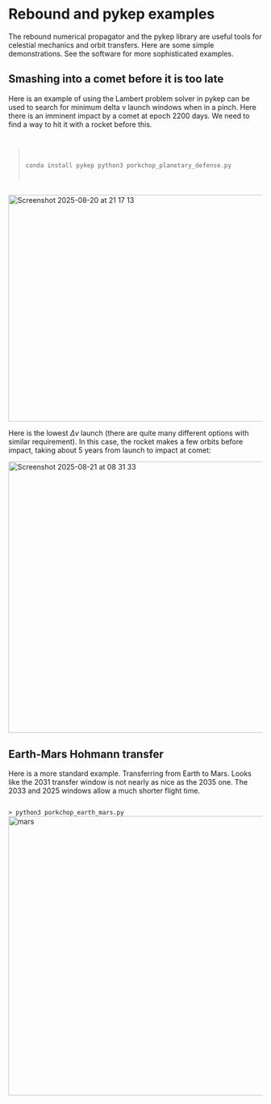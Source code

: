 # Rebound and pykep examples

The rebound numerical propagator and the pykep library are useful tools for celestial mechanics and orbit transfers. Here are some simple demonstrations. See the software for more sophisticated examples.

## Smashing into a comet before it is too late

Here is an example of using the Lambert problem solver in pykep can be used to search for minimum delta v launch windows when in a pinch. Here there is an imminent impact by a comet at epoch 2200 days. We need to find a way to hit it with a rocket before this.
<code>
> conda install pykep
> python3 porkchop_planetary_defense.py
</code>

<img width="577" height="449" alt="Screenshot 2025-08-20 at 21 17 13" src="https://github.com/user-attachments/assets/9f54b41d-32c6-452c-b34f-d4eafca95dfc" />

Here is the lowest $\Delta v$ launch (there are quite many different options with similar requirement). In this case, the rocket makes a few orbits before impact, taking about 5 years from launch to impact at comet:

<img width="534" height="537" alt="Screenshot 2025-08-21 at 08 31 33" src="https://github.com/user-attachments/assets/36c390d3-0e43-4238-8cb3-56c9bc4391b9" />

## Earth-Mars Hohmann transfer

Here is a more standard example. Transferring from Earth to Mars. Looks like the 2031 transfer window is not nearly as nice as the 2035 one. The 2033 and 2025 windows allow a much shorter flight time.

<code>
> python3 porkchop_earth_mars.py
</code>

<img width="1577" height="553" alt="mars" src="https://github.com/user-attachments/assets/d275c56c-ee10-4c22-9db3-0cb1fd2db050" />



<!-- <img width="1305" height="391" alt="Screenshot 2025-08-21 at 08 05 22" src="https://github.com/user-attachments/assets/7891c92e-ab63-4a61-8b2a-eb1d3e4fea00" /> --/>


Dario Izzo. (2019). esa/pykep: Bug fixes and more support on Equinoctial Elements (v2.3). Zenodo. https://doi.org/10.5281/zenodo.2575462
